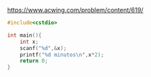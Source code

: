https://www.acwing.com/problem/content/619/

```c++
#include<cstdio>

int main(){
    int x;
    scanf("%d",&x);
    printf("%d minutos\n",x*2);
    return 0;
}
```
